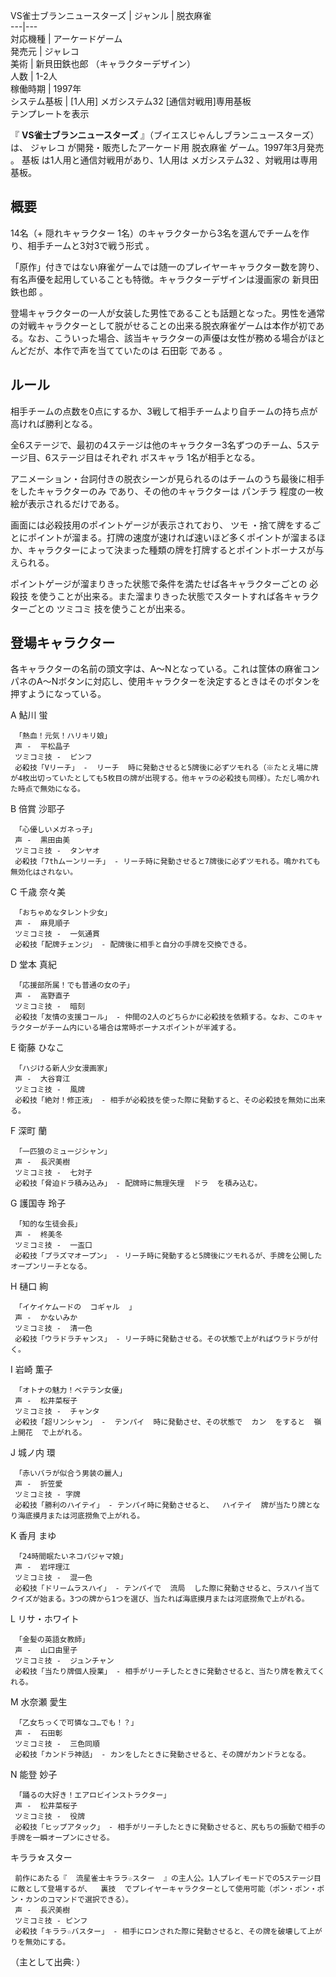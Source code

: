 VS雀士ブランニュースターズ  |  ジャンル  |  脱衣麻雀   
---|---  
対応機種  |  アーケードゲーム   
発売元  |  ジャレコ   
美術  |  新貝田鉄也郎  （キャラクターデザイン）   
人数  |  1-2人   
稼働時期  |  1997年   
システム基板  |  [1人用]  メガシステム32  [通信対戦用]専用基板   
テンプレートを表示  
  
『 **VS雀士ブランニュースターズ** 』（ブイエスじゃんしブランニュースターズ）は、  ジャレコ  が開発・販売したアーケード用  脱衣麻雀
ゲーム。1997年3月発売    。  基板  は1人用と通信対戦用があり、1人用は  メガシステム32  、対戦用は専用基板。

##  概要  

14名（+  隠れキャラクター  1名）のキャラクターから3名を選んでチームを作り、相手チームと3対3で戦う形式    。

「原作」付きではない麻雀ゲームでは随一のプレイヤーキャラクター数を誇り、有名声優を起用していることも特徴。キャラクターデザインは漫画家の  新貝田鉄也郎
。

登場キャラクターの一人が女装した男性であることも話題となった。男性を通常の対戦キャラクターとして脱がせることの出来る脱衣麻雀ゲームは本作が初である。なお、こういった場合、該当キャラクターの声優は女性が務める場合がほとんどだが、本作で声を当てていたのは
石田彰  である    。

##  ルール  

相手チームの点数を0点にするか、3戦して相手チームより自チームの持ち点が高ければ勝利となる。

全6ステージで、最初の4ステージは他のキャラクター3名ずつのチーム、5ステージ目、6ステージ目はそれぞれ  ボスキャラ  1名が相手となる。

アニメーション・台詞付きの脱衣シーンが見られるのはチームのうち最後に相手をしたキャラクターのみ    であり、その他のキャラクターは  パンチラ
程度の一枚絵が表示されるだけである。

画面には必殺技用のポイントゲージが表示されており、  ツモ
・捨て牌をするごとにポイントが溜まる。打牌の速度が速ければ速いほど多くポイントが溜まるほか、キャラクターによって決まった種類の牌を打牌するとポイントボーナスが与えられる。

ポイントゲージが溜まりきった状態で条件を満たせば各キャラクターごとの  必殺技
を使うことが出来る。また溜まりきった状態でスタートすれば各キャラクターごとの  ツミコミ  技を使うことが出来る。

##  登場キャラクター  

各キャラクターの名前の頭文字は、A～Nとなっている。これは筐体の麻雀コンパネのA～Nボタンに対応し、使用キャラクターを決定するときはそのボタンを押すようになっている。

A 鮎川 蛍

     「熱血！元気！ハリキリ娘」 
     声 -  平松晶子 
     ツミコミ技 -  ピンフ 
     必殺技「Vリーチ」 -  リーチ  時に発動させると5牌後に必ずツモれる（※たとえ場に牌が4枚出切っていたとしても5枚目の牌が出現する。他キャラの必殺技も同様）。ただし鳴かれた時点で無効になる。 
B 倍賞 沙耶子

     「心優しいメガネっ子」 
     声 -  黒田由美 
     ツミコミ技 -  タンヤオ 
     必殺技「7thムーンリーチ」 - リーチ時に発動させると7牌後に必ずツモれる。鳴かれても無効化はされない。 
C 千歳 奈々美

     「おちゃめなタレント少女」 
     声 -  麻見順子 
     ツミコミ技 -  一気通貫 
     必殺技「配牌チェンジ」 - 配牌後に相手と自分の手牌を交換できる。 
D 堂本 真紀

     「応援部所属！でも普通の女の子」 
     声 -  高野直子 
     ツミコミ技 -  暗刻 
     必殺技「友情の支援コール」 - 仲間の2人のどちらかに必殺技を依頼する。なお、このキャラクターがチーム内にいる場合は常時ボーナスポイントが半減する。 
E 衛藤 ひなこ

     「ハジける新人少女漫画家」 
     声 -  大谷育江 
     ツミコミ技 -  風牌 
     必殺技「絶対！修正液」 - 相手が必殺技を使った際に発動すると、その必殺技を無効に出来る。 
F 深町 蘭

     「一匹狼のミュージシャン」 
     声 -  長沢美樹 
     ツミコミ技 -  七対子 
     必殺技「脅迫ドラ積み込み」 - 配牌時に無理矢理  ドラ  を積み込む。 
G 護国寺 玲子

     「知的な生徒会長」 
     声 -  柊美冬 
     ツミコミ技 -  一盃口 
     必殺技「プラズマオープン」 - リーチ時に発動すると5牌後にツモれるが、手牌を公開したオープンリーチとなる。 
H 樋口 絢

     「イケイケムードの  コギャル  」 
     声 -  かないみか 
     ツミコミ技 -  清一色 
     必殺技「ウラドラチャンス」 - リーチ時に発動させる。その状態で上がればウラドラが付く。 
I 岩崎 薫子

     「オトナの魅力！ベテラン女優」 
     声 -  松井菜桜子 
     ツミコミ技 -  チャンタ 
     必殺技「超リンシャン」 -  テンパイ  時に発動させ、その状態で  カン  をすると  嶺上開花  で上がれる。 
J 城ノ内 環

     「赤いバラが似合う男装の麗人」 
     声 -  折笠愛 
     ツミコミ技 - 字牌 
     必殺技「勝利のハイテイ」 - テンパイ時に発動させると、  ハイテイ  牌が当たり牌となり海底摸月または河底撈魚で上がれる。 
K 香月 まゆ

     「24時間眠たいネコパジャマ娘」 
     声 -  岩坪理江 
     ツミコミ技 -  混一色 
     必殺技「ドリームラスハイ」 - テンパイで  流局  した際に発動させると、ラスハイ当てクイズが始まる。3つの牌から1つを選び、当たれば海底摸月または河底撈魚で上がれる。 
L リサ・ホワイト

     「金髪の英語女教師」 
     声 -  山口由里子 
     ツミコミ技 -  ジュンチャン 
     必殺技「当たり牌個人授業」 - 相手がリーチしたときに発動させると、当たり牌を教えてくれる。 
M 水奈瀬 愛生

     「乙女ちっくで可憐なコ…でも！？」 
     声 -  石田彰   
     ツミコミ技 -  三色同順 
     必殺技「カンドラ神話」 - カンをしたときに発動させると、その牌がカンドラとなる。 
N 能登 妙子

     「踊るの大好き！エアロビインストラクター」 
     声 -  松井菜桜子 
     ツミコミ技 -  役牌 
     必殺技「ヒップアタック」 - 相手がリーチしたときに発動させると、尻もちの振動で相手の手牌を一瞬オープンにさせる。 
キララ☆スター

     前作にあたる『  流星雀士キララ☆スター  』の主人公。1人プレイモードでの5ステージ目に敵として登場するが、  裏技  でプレイヤーキャラクターとして使用可能（ポン・ポン・ポン・カンのコマンドで選択できる）。 
     声 -  長沢美樹 
     ツミコミ技 - ピンフ 
     必殺技「キララ☆バスター」 - 相手にロンされた際に発動させると、その牌を破壊して上がりを無効にする。 

（主として出典:    ）

